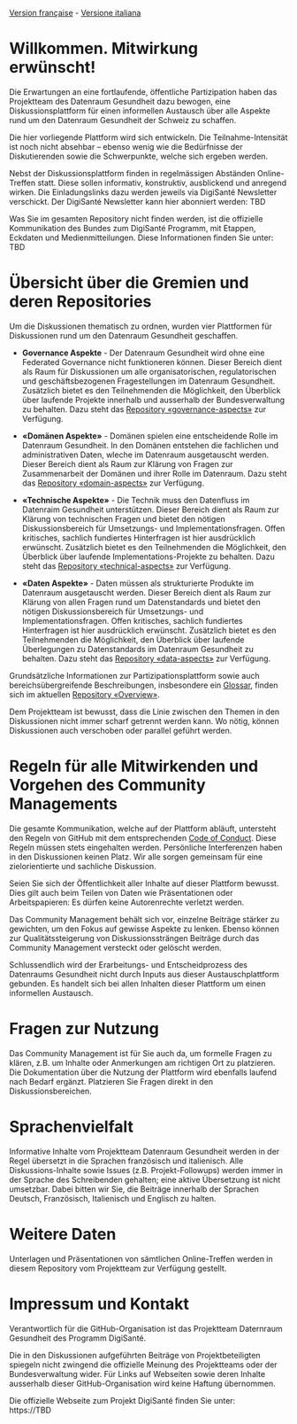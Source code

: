 [Version française](README-FR.md) - [Versione italiana](README-IT.md)

# Willkommen. Mitwirkung erwünscht!

Die Erwartungen an eine fortlaufende, öffentliche Partizipation haben das Projektteam des Datenraum Gesundheit dazu bewogen, eine Diskussionsplattform für einen informellen Austausch über alle Aspekte rund um den Datenraum Gesundheit der Schweiz zu schaffen.

Die hier vorliegende Plattform wird sich entwickeln. Die Teilnahme-Intensität ist noch nicht absehbar – ebenso wenig wie die Bedürfnisse der Diskutierenden sowie die Schwerpunkte, welche sich ergeben werden.

Nebst der Diskussionsplattform finden in regelmässigen Abständen Online-Treffen statt. Diese sollen informativ, konstruktiv, ausblickend und anregend wirken. Die Einladungslinks dazu werden jeweils via DigiSanté Newsletter verschickt. Der DigiSanté Newsletter kann hier abonniert werden: TBD

Was Sie im gesamten Repository nicht finden werden, ist die offizielle Kommunikation des Bundes zum DigiSanté Programm, mit Etappen, Eckdaten und Medienmitteilungen. Diese Informationen finden Sie unter: TBD

# Übersicht über die Gremien und deren Repositories
Um die Diskussionen thematisch zu ordnen, wurden vier Plattformen für Diskussionen rund um den Datenraum Gesundheit geschaffen.

*	**Governance Aspekte** - Der Datenraum Gesundheit wird ohne eine Federated Governance nicht funktioneren können. Dieser Bereich dient als Raum für Diskussionen um alle organisatorischen, regulatorischen und geschäftsbezogenen Fragestellungen im Datenraum Gesundheit. Zusätzlich bietet es den Teilnehmenden die Möglichkeit, den Überblick über laufende Projekte innerhalb und ausserhalb der Bundesverwaltung zu behalten.
Dazu steht das [Repository «governance-aspects»](https://github.com/SwissHDS/governance-aspects) zur Verfügung.

*	**«Domänen Aspekte»** - Domänen spielen eine entscheidende Rolle im Datenraum Gesundheit. In den Domänen entstehen die fachlichen und administrativen Daten, wleche im Datenraum ausgetauscht werden. Dieser Bereich dient als Raum zur Klärung von Fragen zur Zusammenarbeit der Domänen und ihrer Rolle im Datenraum.
Dazu steht das [Repository «domain-aspects»](https://github.com/SwissHDS/domain-aspects) zur Verfügung.

*	**«Technische Aspekte»** - Die Technik muss den Datenfluss im Datenraim Gesundheit unterstützen. Dieser Bereich dient als Raum zur Klärung von technischen Fragen und bietet den nötigen Diskussionsbereich für Umsetzungs- und Implementationsfragen. Offen kritisches, sachlich fundiertes Hinterfragen ist hier ausdrücklich erwünscht. Zusätzlich bietet es den Teilnehmenden die Möglichkeit, den Überblick über laufende Implementations-Projekte zu behalten.
Dazu steht das [Repository «technical-aspects»](https://github.com/SwissHDS/technical-aspects) zur Verfügung.

*	**«Daten Aspekte»** - Daten müssen als strukturierte Produkte im Datenraum ausgetauscht werden. Dieser Bereich dient als Raum zur Klärung von allen Fragen rund um Datenstandards und bietet den nötigen Diskussionsbereich für Umsetzungs- und Implementationsfragen. Offen kritisches, sachlich fundiertes Hinterfragen ist hier ausdrücklich erwünscht. Zusätzlich bietet es den Teilnehmenden die Möglichkeit, den Überblick über laufende Überlegungen zu Datenstandards im Datenraum Gesundheit zu behalten.
Dazu steht das [Repository «data-aspects»](https://github.com/SwissHDS/data-aspects) zur Verfügung.

Grundsätzliche Informationen zur Partizipationsplattform sowie auch bereichsübergreifende Beschreibungen, insbesondere ein [Glossar](TBD), finden sich im aktuellen [Repository «Overview»](https://github.com/SwissHDS/overview).

Dem Projektteam ist bewusst, dass die Linie zwischen den Themen in den Diskussionen nicht immer scharf getrennt werden kann. Wo nötig, können Diskussionen auch verschoben oder parallel geführt werden.

# Regeln für alle Mitwirkenden und Vorgehen des Community Managements
Die gesamte Kommunikation, welche auf der Plattform abläuft, untersteht den Regeln von GitHub mit dem entsprechenden [Code of Conduct](https://docs.github.com/articles/github-community-guidelines). Diese Regeln müssen stets eingehalten werden. Persönliche Interferenzen haben in den Diskussionen keinen Platz. Wir alle sorgen gemeinsam für eine zielorientierte und sachliche Diskussion.

Seien Sie sich der Öffentlichkeit aller Inhalte auf dieser Plattform bewusst. Dies gilt auch beim Teilen von Daten wie Präsentationen oder Arbeitspapieren: Es dürfen keine Autorenrechte verletzt werden.

Das Community Management behält sich vor, einzelne Beiträge stärker zu gewichten, um den Fokus auf gewisse Aspekte zu lenken. Ebenso können zur Qualitätssteigerung von Diskussionssträngen Beiträge durch das Community Management versteckt oder gelöscht werden.

Schlussendlich wird der Erarbeitungs- und Entscheidprozess des Datenraums Gesundheit nicht durch Inputs aus dieser Austauschplattform gebunden. Es handelt sich bei allen Inhalten dieser Plattform um einen informellen Austausch.

#	Fragen zur Nutzung
Das Community Management ist für Sie auch da, um formelle Fragen zu klären, z.B. um Inhalte oder Anmerkungen am richtigen Ort zu platzieren. Die Dokumentation über die Nutzung der Plattform wird ebenfalls laufend nach Bedarf ergänzt. Platzieren Sie Fragen direkt in den Diskussionsbereichen.

#	Sprachenvielfalt
Informative Inhalte vom Projektteam Datenraum Gesundheit werden in der Regel übersetzt in die Sprachen französisch und italienisch. Alle Diskussions-Inhalte sowie Issues (z.B. Projekt-Followups) werden immer in der Sprache des Schreibenden gehalten; eine aktive Übersetzung ist nicht umsetzbar. Dabei bitten wir Sie, die Beiträge innerhalb der Sprachen Deutsch, Französisch, Italienisch und Englisch zu halten.

#	Weitere Daten
Unterlagen und Präsentationen von sämtlichen Online-Treffen werden in diesem Repository vom Projektteam zur Verfügung gestellt.

#	Impressum und Kontakt
Verantwortlich für die GitHub-Organisation ist das Projektteam Daternraum Gesundheit des Programm DigiSanté.

Die in den Diskussionen aufgeführten Beiträge von Projektbeteiligten spiegeln nicht zwingend die offizielle Meinung des Projektteams oder der Bundesverwaltung wider. Für Links auf Webseiten sowie deren Inhalte ausserhalb dieser GitHub-Organisation wird keine Haftung übernommen.

Die offizielle Webseite zum Projekt DigiSanté finden Sie unter:  
https://TBD

